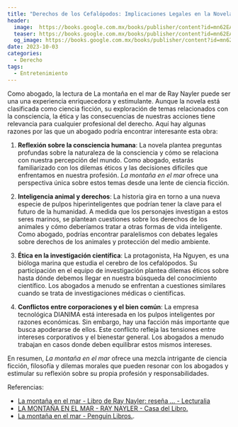 ```yaml
---
title: "Derechos de los Cefalópodos: Implicaciones Legales en la Novela de Ray Nayler"
header:
  image:  https://books.google.com.mx/books/publisher/content?id=mn62EAAAQBAJ&pg=PA1&img=1&zoom=3&hl=en&bul=1&sig=ACfU3U0TFYEx_fv4g-T6xFGbb2wzCcHh-Q&w=1280
  teaser: https://books.google.com.mx/books/publisher/content?id=mn62EAAAQBAJ&pg=PA1&img=1&zoom=3&hl=en&bul=1&sig=ACfU3U0TFYEx_fv4g-T6xFGbb2wzCcHh-Q&w=1280
  og_image: https://books.google.com.mx/books/publisher/content?id=mn62EAAAQBAJ&pg=PA1&img=1&zoom=3&hl=en&bul=1&sig=ACfU3U0TFYEx_fv4g-T6xFGbb2wzCcHh-Q&w=1280
date: 2023-10-03
categories:
  - Derecho
tags:
  - Entretenimiento
---
```


Como abogado, la lectura de La montaña en el mar de Ray Nayler puede ser una una experiencia enriquecedora y estimulante. Aunque la novela está clasificada como ciencia ficción, su exploración de temas relacionados con la consciencia, la ética y las consecuencias de nuestras acciones tiene relevancia para cualquier profesional del derecho. Aquí hay algunas razones por las que un abogado podría encontrar interesante esta obra:

1. **Reflexión sobre la consciencia humana**: La novela plantea preguntas profundas sobre la naturaleza de la consciencia y cómo se relaciona con nuestra percepción del mundo. Como abogado, estarás familiarizado con los dilemas éticos y las decisiones difíciles que enfrentamos en nuestra profesión. *La montaña en el mar* ofrece una perspectiva única sobre estos temas desde una lente de ciencia ficción.

2. **Inteligencia animal y derechos**: La historia gira en torno a una nueva especie de pulpos hiperinteligentes que podrían tener la clave para el futuro de la humanidad. A medida que los personajes investigan a estos seres marinos, se plantean cuestiones sobre los derechos de los animales y cómo deberíamos tratar a otras formas de vida inteligente. Como abogado, podrías encontrar paralelismos con debates legales sobre derechos de los animales y protección del medio ambiente.

3. **Ética en la investigación científica**: La protagonista, Ha Nguyen, es una bióloga marina que estudia el cerebro de los cefalópodos. Su participación en el equipo de investigación plantea dilemas éticos sobre hasta dónde debemos llegar en nuestra búsqueda del conocimiento científico. Los abogados a menudo se enfrentan a cuestiones similares cuando se trata de investigaciones médicas o científicas.

4. **Conflictos entre corporaciones y el bien común**: La empresa tecnológica DIANIMA está interesada en los pulpos inteligentes por razones económicas. Sin embargo, hay una facción más importante que busca apoderarse de ellos. Este conflicto refleja las tensiones entre intereses corporativos y el bienestar general. Los abogados a menudo trabajan en casos donde deben equilibrar estos mismos intereses.

En resumen, *La montaña en el mar* ofrece una mezcla intrigante de ciencia ficción, filosofía y dilemas morales que pueden resonar con los abogados y estimular su reflexión sobre su propia profesión y responsabilidades.

Referencias:

- [La montaña en el mar - Libro de Ray Nayler: reseña ... - Lecturalia](https://www.lecturalia.com/libro/110328/la-montana-en-el-mar)
- [ LA MONTAÑA EN EL MAR - RAY NAYLER - Casa del Libro.](https://www.casadellibro.com/libro-la-montana-en-el-mar/9788419260109/13586945)
- [La montaña en el mar - Penguin Libros.](https://www.penguinlibros.com/mx/tematicas/322869-ebook-la-montana-en-el-mar-9788419260116).
